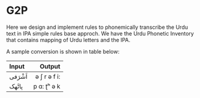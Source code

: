 # G2P
Here we design and implement rules to phonemically transcribe the Urdu text in IPA simple rules base approch. We have the Urdu Phonetic Inventory that contains mapping of Urdu letters and the IPA.

A sample conversion is shown in table below:

| Input | Output |
|:-----|------:|
| اَشْرَفی| ə ʃ r ə f i:|
پاٹَھک | p ɑ: ʈʰ ə k |